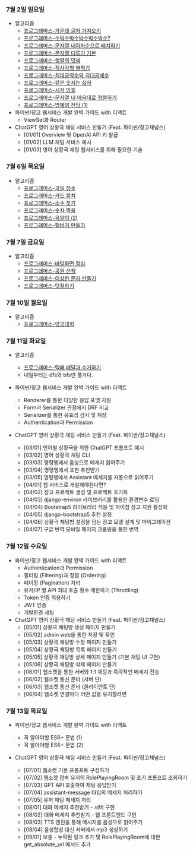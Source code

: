 ### 7월 2일 일요일

- 알고리즘
  - [프로그래머스-가운데 글자 가져오기](https://github.com/sc303030/algorithm_practice/blob/d62d2019a76d34e80cc41487bb0b93123f20d345/%ED%94%84%EB%A1%9C%EA%B7%B8%EB%9E%98%EB%A8%B8%EC%8A%A4/%5B%ED%94%84%EB%A1%9C%EA%B7%B8%EB%9E%98%EB%A8%B8%EC%8A%A4%5D%20%EA%B0%80%EC%9A%B4%EB%8D%B0%20%EA%B8%80%EC%9E%90%20%EA%B0%80%EC%A0%B8%EC%98%A4%EA%B8%B0%20%ED%8C%8C%EC%9D%B4%EC%8D%AC.md)
  - [프로그래머스-수박수박수박수박수박수?](https://github.com/sc303030/algorithm_practice/blob/1c292929c0bcaa1da9ac6299f5b1897763c92f68/%ED%94%84%EB%A1%9C%EA%B7%B8%EB%9E%98%EB%A8%B8%EC%8A%A4/%5B%ED%94%84%EB%A1%9C%EA%B7%B8%EB%9E%98%EB%A8%B8%EC%8A%A4%5D%20%EC%88%98%EB%B0%95%EC%88%98%EB%B0%95%EC%88%98%EB%B0%95%EC%88%98%EB%B0%95%EC%88%98%EB%B0%95%EC%88%98%20%ED%8C%8C%EC%9D%B4%EC%8D%AC.md)
  - [프로그래머스-문자열 내림차순으로 배치하기](https://github.com/sc303030/algorithm_practice/blob/693b982502a2367ae9e04650c3ea1938a3f3c551/%ED%94%84%EB%A1%9C%EA%B7%B8%EB%9E%98%EB%A8%B8%EC%8A%A4/%5B%ED%94%84%EB%A1%9C%EA%B7%B8%EB%9E%98%EB%A8%B8%EC%8A%A4%5D%20%EB%AC%B8%EC%9E%90%EC%97%B4%20%EB%82%B4%EB%A6%BC%EC%B0%A8%EC%88%9C%EC%9C%BC%EB%A1%9C%20%EB%B0%B0%EC%B9%98%ED%95%98%EA%B8%B0%20%ED%8C%8C%EC%9D%B4%EC%8D%AC.md)
  - [프로그래머스-문자열 다루기 기본](https://github.com/sc303030/algorithm_practice/blob/030dff5e1821e2cff02ae4eeb6220fee519bac5c/%ED%94%84%EB%A1%9C%EA%B7%B8%EB%9E%98%EB%A8%B8%EC%8A%A4/%5B%ED%94%84%EB%A1%9C%EA%B7%B8%EB%9E%98%EB%A8%B8%EC%8A%A4%5D%20%EB%AC%B8%EC%9E%90%EC%97%B4%20%EB%8B%A4%EB%A3%A8%EA%B8%B0%20%EA%B8%B0%EB%B3%B8%20%ED%8C%8C%EC%9D%B4%EC%8D%AC.md)
  - [프로그래머스-행렬의 덧셈](https://github.com/sc303030/algorithm_practice/blob/056320c90dd60033eb982b9553248c6d163784f2/%ED%94%84%EB%A1%9C%EA%B7%B8%EB%9E%98%EB%A8%B8%EC%8A%A4/%5B%ED%94%84%EB%A1%9C%EA%B7%B8%EB%9E%98%EB%A8%B8%EC%8A%A4%5D%20%ED%96%89%EB%A0%AC%EC%9D%98%20%EB%8D%A7%EC%85%88%20%ED%8C%8C%EC%9D%B4%EC%8D%AC.md)
  - [프로그래머스-직사각형 별찍기](https://github.com/sc303030/algorithm_practice/blob/e2567bc8765886f3e1534dddee5af9a04f3fe371/%ED%94%84%EB%A1%9C%EA%B7%B8%EB%9E%98%EB%A8%B8%EC%8A%A4/%5B%ED%94%84%EB%A1%9C%EA%B7%B8%EB%9E%98%EB%A8%B8%EC%8A%A4%5D%20%EC%A7%81%EC%82%AC%EA%B0%81%ED%98%95%20%EB%B3%84%EC%B0%8D%EA%B8%B0%20%ED%8C%8C%EC%9D%B4%EC%8D%AC.md)
  - [프로그래머스-최대공약수와 최대공배수](https://github.com/sc303030/algorithm_practice/blob/3cd403e9c19e68630829ddd4de3c253f51ac32cc/%ED%94%84%EB%A1%9C%EA%B7%B8%EB%9E%98%EB%A8%B8%EC%8A%A4/%5B%ED%94%84%EB%A1%9C%EA%B7%B8%EB%9E%98%EB%A8%B8%EC%8A%A4%5D%20%EC%B5%9C%EB%8C%80%EA%B3%B5%EC%95%BD%EC%88%98%EC%99%80%20%EC%B5%9C%EC%86%8C%EA%B3%B5%EB%B0%B0%EC%88%98%20%ED%8C%8C%EC%9D%B4%EC%8D%AC.md)
  - [프로그래머스-같은 숫자는 싫어](https://github.com/sc303030/algorithm_practice/blob/dea3bdbe2932effeec140d6c088f472c842e118a/%ED%94%84%EB%A1%9C%EA%B7%B8%EB%9E%98%EB%A8%B8%EC%8A%A4/%5B%ED%94%84%EB%A1%9C%EA%B7%B8%EB%9E%98%EB%A8%B8%EC%8A%A4%5D%20%EA%B0%99%EC%9D%80%20%EC%88%AB%EC%9E%90%EB%8A%94%20%EC%8B%AB%EC%96%B4%20%ED%8C%8C%EC%9D%B4%EC%8D%AC.md)
  - [프로그래머스-시저 암호](https://github.com/sc303030/algorithm_practice/blob/bf5f56b11e5b89f06e33a76a03cdf14ae3f89045/%ED%94%84%EB%A1%9C%EA%B7%B8%EB%9E%98%EB%A8%B8%EC%8A%A4/%5B%ED%94%84%EB%A1%9C%EA%B7%B8%EB%9E%98%EB%A8%B8%EC%8A%A4%5D%20%EC%8B%9C%EC%A0%80%20%EC%95%94%ED%98%B8%20%ED%8C%8C%EC%9D%B4%EC%8D%AC.md)
  - [프로그래머스-문자열 내 마음대로 정렬하기](https://github.com/sc303030/algorithm_practice/blob/34ef38995e45d7a6f7374cc2872dda66e631e2a1/%ED%94%84%EB%A1%9C%EA%B7%B8%EB%9E%98%EB%A8%B8%EC%8A%A4/%5B%ED%94%84%EB%A1%9C%EA%B7%B8%EB%9E%98%EB%A8%B8%EC%8A%A4%5D%20%EB%AC%B8%EC%9E%90%EC%97%B4%20%EB%82%B4%20%EB%A7%88%EC%9D%8C%EB%8C%80%EB%A1%9C%20%EC%A0%95%EB%A0%AC%ED%95%98%EA%B8%B0%20%ED%8C%8C%EC%9D%B4%EC%8D%AC.md)
  - [프로그래머스-명예의 전당 (1)](https://github.com/sc303030/algorithm_practice/blob/3f084fe03a1b5d19c8d2109241dab0b3294fc6b8/%ED%94%84%EB%A1%9C%EA%B7%B8%EB%9E%98%EB%A8%B8%EC%8A%A4/%5B%ED%94%84%EB%A1%9C%EA%B7%B8%EB%9E%98%EB%A8%B8%EC%8A%A4%5D%20%EB%AA%85%EC%98%88%EC%9D%98%20%EC%A0%84%EB%8B%B9%20(1)%20%ED%8C%8C%EC%9D%B4%EC%8D%AC.md)
- 파이썬/장고 웹서비스 개발 완벽 가이드 with 리액트
  - ViewSet과 Router
- ChatGPT 영어 상황극 채팅 서비스 만들기 (Feat. 파이썬/장고채널스)
  - [01/01] Overview 및 OpenAI API 키 발급
  - [01/02] LLM 채팅 서비스 예시
  - [01/03] 영어 상황극 채팅 웹서비스를 위해 필요한 기술

### 7월 6일 목요일

- 알고리즘
  - [프로그래머스-과일 장수](https://github.com/sc303030/algorithm_practice/blob/f93c21cf0dadacc91ffe9848151d860a0f8a3799/%ED%94%84%EB%A1%9C%EA%B7%B8%EB%9E%98%EB%A8%B8%EC%8A%A4/%5B%ED%94%84%EB%A1%9C%EA%B7%B8%EB%9E%98%EB%A8%B8%EC%8A%A4%5D%20%EA%B3%BC%EC%9D%BC%20%EC%9E%A5%EC%88%98%20%ED%8C%8C%EC%9D%B4%EC%8D%AC.md)
  - [프로그래머스-카드 뭉치](https://github.com/sc303030/algorithm_practice/blob/845e3c936e440bf2742a7f3592ad70d94f99b815/%ED%94%84%EB%A1%9C%EA%B7%B8%EB%9E%98%EB%A8%B8%EC%8A%A4/%5B%ED%94%84%EB%A1%9C%EA%B7%B8%EB%9E%98%EB%A8%B8%EC%8A%A4%5D%20%EC%B9%B4%EB%93%9C%20%EB%AD%89%EC%B9%98%20%ED%8C%8C%EC%9D%B4%EC%8D%AC.md)
  - [프로그래머스-소수 찾기](http://github.com/sc303030/algorithm_practice/commit/d3480fe84c8c71fd9fbcfe3d84f583ab825c4611)
  - [프로그래머스-숫자 짝꿍](https://github.com/sc303030/algorithm_practice/blob/a0bb6b4c9694efc26e1b60e2536dc4d7c5aa158d/%ED%94%84%EB%A1%9C%EA%B7%B8%EB%9E%98%EB%A8%B8%EC%8A%A4/%5B%ED%94%84%EB%A1%9C%EA%B7%B8%EB%9E%98%EB%A8%B8%EC%8A%A4%5D%20%EC%88%AB%EC%9E%90%20%EC%A7%9D%EA%BF%8D%20%ED%8C%8C%EC%9D%B4%EC%8D%AC.md)
  - [프로그래머스-옹알이 (2)](https://github.com/sc303030/algorithm_practice/blob/3b94465b7d47c3aa0be011602a6ed2dd3bcc9129/%ED%94%84%EB%A1%9C%EA%B7%B8%EB%9E%98%EB%A8%B8%EC%8A%A4/%5B%ED%94%84%EB%A1%9C%EA%B7%B8%EB%9E%98%EB%A8%B8%EC%8A%A4%5D%20%EC%98%B9%EC%95%8C%EC%9D%B4%20(2)%20%ED%8C%8C%EC%9D%B4%EC%8D%AC.md)
  - [프로그래머스-햄버거 만들기](https://github.com/sc303030/algorithm_practice/blob/6d15526867654d0c19cb3c8bb1e29beaf3484106/%ED%94%84%EB%A1%9C%EA%B7%B8%EB%9E%98%EB%A8%B8%EC%8A%A4/%5B%ED%94%84%EB%A1%9C%EA%B7%B8%EB%9E%98%EB%A8%B8%EC%8A%A4%5D%20%ED%96%84%EB%B2%84%EA%B1%B0%20%EB%A7%8C%EB%93%A4%EA%B8%B0%20%ED%8C%8C%EC%9D%B4%EC%8D%AC.md)

### 7월 7일 금요일

- 알고리즘
  - [프로그래머스-바탕화면 정리](https://github.com/sc303030/algorithm_practice/blob/52cf86087c3c8e7e633c9785f0f58b2017fbd7ed/%ED%94%84%EB%A1%9C%EA%B7%B8%EB%9E%98%EB%A8%B8%EC%8A%A4/%5B%ED%94%84%EB%A1%9C%EA%B7%B8%EB%9E%98%EB%A8%B8%EC%8A%A4%5D%20%EB%B0%94%ED%83%95%ED%99%94%EB%A9%B4%20%EC%A0%95%EB%A6%AC%20%ED%8C%8C%EC%9D%B4%EC%8D%AC.md)
  - [프로그래머스-공원 산책](https://github.com/sc303030/algorithm_practice/blob/6a1985d5062fabae43c9e96ed669a47971f76115/%ED%94%84%EB%A1%9C%EA%B7%B8%EB%9E%98%EB%A8%B8%EC%8A%A4/%5B%ED%94%84%EB%A1%9C%EA%B7%B8%EB%9E%98%EB%A8%B8%EC%8A%A4%5D%20%EA%B3%B5%EC%9B%90%20%EC%82%B0%EC%B1%85%20%ED%8C%8C%EC%9D%B4%EC%8D%AC.md)
  - [프로그래머스-이상한 문자 만들기](https://github.com/sc303030/algorithm_practice/blob/c9838a2a656e4c714a716ced8ede1e9aa464265f/%ED%94%84%EB%A1%9C%EA%B7%B8%EB%9E%98%EB%A8%B8%EC%8A%A4/%5B%ED%94%84%EB%A1%9C%EA%B7%B8%EB%9E%98%EB%A8%B8%EC%8A%A4%5D%20%EC%9D%B4%EC%83%81%ED%95%9C%20%EB%AC%B8%EC%9E%90%20%EB%A7%8C%EB%93%A4%EA%B8%B0%20%ED%8C%8C%EC%9D%B4%EC%8D%AC.md)
  - [프로그래머스-덧칠하기](https://github.com/sc303030/algorithm_practice/blob/5a15676bb6bdad5c7b37b2d589d4e54486d7cb38/%ED%94%84%EB%A1%9C%EA%B7%B8%EB%9E%98%EB%A8%B8%EC%8A%A4/%5B%ED%94%84%EB%A1%9C%EA%B7%B8%EB%9E%98%EB%A8%B8%EC%8A%A4%5D%20%EB%8D%A7%EC%B9%A0%ED%95%98%EA%B8%B0%20%ED%8C%8C%EC%9D%B4%EC%8D%AC.md)

### 7월 10일 월요일

- 알고리즘
  - [프로그래머스-양궁대회](https://github.com/sc303030/algorithm_practice/blob/c867124a4bcdde33db7b2ec5281af35ae6b674bb/%ED%94%84%EB%A1%9C%EA%B7%B8%EB%9E%98%EB%A8%B8%EC%8A%A4/%5B%ED%94%84%EB%A1%9C%EA%B7%B8%EB%9E%98%EB%A8%B8%EC%8A%A4%5D%20%EC%96%91%EA%B6%81%EB%8C%80%ED%9A%8C%20%ED%8C%8C%EC%9D%B4%EC%8D%AC.md)

### 7월 11일 화요일

- 알고리즘
  - [프로그래머스-택배 배달과 수거하기](https://github.com/sc303030/algorithm_practice/blob/3988ca1d414a78f48feab987179f58d04379a771/%ED%94%84%EB%A1%9C%EA%B7%B8%EB%9E%98%EB%A8%B8%EC%8A%A4/%5B%ED%94%84%EB%A1%9C%EA%B7%B8%EB%9E%98%EB%A8%B8%EC%8A%A4%5D%20%ED%83%9D%EB%B0%B0%20%EB%B0%B0%EB%8B%AC%EA%B3%BC%20%EC%88%98%EA%B1%B0%ED%95%98%EA%B8%B0%20%ED%8C%8C%EC%9D%B4%EC%8D%AC.md)
  - 내일부터는 dfs와 bfs만 풀거다.

- 파이썬/장고 웹서비스 개발 완벽 가이드 with 리액트
  - Renderer를 통한 다양한 응답 포맷 지원
  - Form과 Serializer 관점에서 DRF 비교
  - Serializer를 통한 유효성 검사 및 저장
  - Authentication과 Permission

- ChatGPT 영어 상황극 채팅 서비스 만들기 (Feat. 파이썬/장고채널스)
  - [03/01] 언어별 상황극을 위한 ChatGPT 프롬프트 예시
  - [03/02] 영어 상황극 채팅 CLI
  - [03/03] 명령행에서 음성으로 메세지 읽어주기
  - [03/04] 명령행에서 표현 추천받기
  - [03/05] 명령행에서 Assistant 메세지를 자동으로 읽어주기
  - [04/01] 웹 서비스로 개발해야한다면?
  - [04/02] 장고 프로젝트 생성 및 프로젝트 초기화
  - [04/03] django-environ 라이브러리를 활용한 환경변수 로딩
  - [04/04] Bootstrap5 라이브러리 적용 및 파이참 장고 지원 활성화
  - [04/05] django-bootstrap5 추천 설정
  - [04/06] 상황극 채팅방 설정을 담는 장고 모델 설계 및 마이그레이션
  - [04/07] 구글 번역 모바일 페이지 크롤링을 통한 번역

### 7월 12일 수요일

- 파이썬/장고 웹서비스 개발 완벽 가이드 with 리액트
  - Authentication과 Permission
  - 필터링 (Filtering)과 정렬 (Ordering)
  - 페이징 (Pagination) 처리
  - 유저/IP 별 API 최대 호출 횟수 제한하기 (Throttling)
  - Token 인증 적용하기
  - JWT 인증
  - 개발환경 세팅
- ChatGPT 영어 상황극 채팅 서비스 만들기 (Feat. 파이썬/장고채널스)
  - [05/01] 상황극 채팅방 생성 페이지 만들기
  - [05/02] admin web을 통한 저장 및 확인
  - [05/03] 상황극 채팅방 수정 페이지 만들기
  - [05/04] 상황극 채팅방 목록 페이지 만들기
  - [05/05] 상황극 채팅방 상세 페이지 만들기 (기본 채팅 UI 구현)
  - [05/06] 상황극 채팅방 삭제 페이지 만들기
  - [06/01] 웹소켓을 통한 서버와 1:1 채팅과 즉각적인 메세지 전송
  - [06/02] 웹소켓 통신 준비 (서버 단)
  - [06/03] 웹소켓 통신 준비 (클라이언트 단)
  - [06/04] 웹소켓 연결마다 어떤 값을 유지할려면

### 7월 13일 목요일

- 파이썬/장고 웹서비스 개발 완벽 가이드 with 리액트
  - 꼭 알아야할 ES6+ 문법 (1)
  - 꼭 알아야할 ES6+ 문법 (2)

- ChatGPT 영어 상황극 채팅 서비스 만들기 (Feat. 파이썬/장고채널스)
  - [07/01] 웹소켓 기본 프롬프트 구성하기
  - [07/02] 웹소켓 접속 유저의 RolePlayingRoom 및 초기 프롬프트 조회하기
  - [07/03] GPT API 호출하여 채팅 응답받기
  - [07/04] assistant-message 타입의 메세지 처리하기
  - [07/05] 유저 채팅 메세지 처리
  - [08/01] 대화 메세지 추천받기 - 서버 구현
  - [08/02] 대화 메세지 추천받기 - 웹 프론트엔드 구현
  - [08/03] TTS 엔진을 통해 메시지를 음성으로 읽어주기
  - [08/04] 음성합성 대신 서버에서 mp3 생성하기
  - [09/01] 보충 - 누락된 링크 추가 및 RolePlayingRoom에 대한 get_absolute_url 메서드 추가
